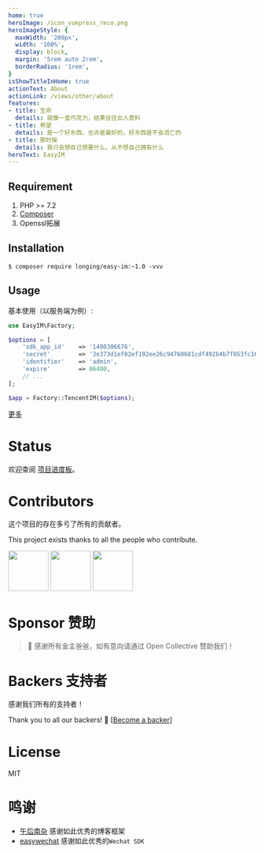 ```yaml
---
home: true
heroImage: /icon_vuepress_reco.png
heroImageStyle: {
  maxWidth: '200px',
  width: '100%',
  display: block,
  margin: '5rem auto 2rem',
  borderRadius: '1rem',
}
isShowTitleInHome: true
actionText: About
actionLink: /views/other/about
features:
- title: 生命
  details: 就像一盒巧克力，结果往往出人意料
- title: 希望
  details: 是一个好东西，也许是最好的，好东西是不会消亡的
- title: 那时候
  details: 我只会想自己想要什么，从不想自己拥有什么
heroText: EasyIM
---
```


## Requirement

1. PHP >= 7.2
2. [Composer](https://getcomposer.org/)
3. Openssl拓展

## Installation

```shell
$ composer require longing/easy-im:~1.0 -vvv
```
## Usage

基本使用（以服务端为例）:

```php
use EasyIM\Factory;

$options = [
    'sdk_app_id'    => '1400306676',                                                        // sdkAppId
    'secret'        => '3e373d1ef02ef192ee26c94760681cdf492b4b7f053fc16504d30a77a028e76d',  // secret
    'identifier'    => 'admin',                                                             // 管理员账号
    'expire'        => 86400,                                                               // 签名过期时间
    // ...
];

$app = Factory::TencentIM($options);
```

[更多](https://github.com/TestsLing/easy-im)


# Status 

欢迎查阅 [项目进度板](https://github.com/TestsLing/easy-im/projects)。


# Contributors

这个项目的存在多亏了所有的贡献者。 

This project exists thanks to all the people who contribute. 

<a href="https://github.com/TestsLing"><img style="width:82px;hieght:82px;" src="https://avatars1.githubusercontent.com/u/40593646?s=82&u=23b56590213003dbaea677cb14b1fc7f8cc62209&v=4" /></a>
<a href="https://github.com/DDDecade0715"><img style="width:82px;hieght:82px;" src="https://avatars1.githubusercontent.com/u/29270630?s=82&u=91f7c75ae86ddfa650d55e9a6874def716829fbd&v=4" /></a>
<a href="https://github.com/YamssL"><img style="width:82px;hieght:82px;" src="https://avatars1.githubusercontent.com/u/42439509?s=82&u=6e2f189959d38c757ce58cc7453d35962eaf476f&v=4" /></a>

# Sponsor 赞助

> 🙏 感谢所有金主爸爸，如有意向请通过 Open Collective 赞助我们！

# Backers 支持者

感谢我们所有的支持者！ 

Thank you to all our backers! 🙏 [[Become a backer]()]


# License

MIT

# 鸣谢

- [午后南杂](https://www.recoluan.com)          感谢如此优秀的博客框架
- [easywechat](https://www.easywechat.com)     感谢如此优秀的`Wechat SDK`
